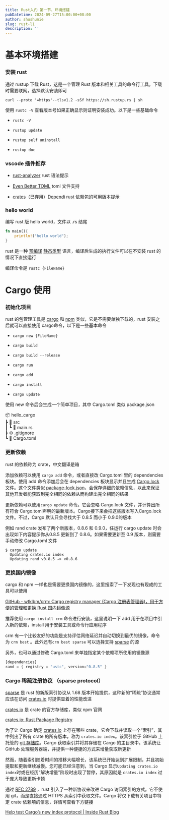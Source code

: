```yaml
---
title: Rust入门 第一节、环境搭建
pubDatetime: 2024-09-27T15:00:00+08:00
author: shushunie
slug: rust-l1
description: ''
---
```


# 基本环境搭建

### 安装 rust

通过 rustup 下载 Rust，这是一个管理 Rust 版本和相关工具的命令行工具。下载时需要联网，选择默认安装即可

`curl --proto '=https'--tlsv1.2 -sSf https://sh.rustup.rs | sh`

使用 `rustc -V` 查看版本号如果正确显示则证明安装成功。以下是一些基础命令

- `rustc -V`

- `rustup update`

- `rustup self uninstall`

- `rustup doc`

### vscode 插件推荐

- [rust-analyzer](https://app.capacities.io/fcb41f3d-eb26-439e-860c-4d11e4be6bfb/00905c9e-d077-4602-9aa0-7496502d74f8) rust 语法提示

- [Even Better TOML](https://app.capacities.io/fcb41f3d-eb26-439e-860c-4d11e4be6bfb/41a191df-3fe1-44cc-a87e-31741cd16574) toml 文件支持

- [crates](https://app.capacities.io/fcb41f3d-eb26-439e-860c-4d11e4be6bfb/7a2793dc-7605-4178-8a36-dc063252bb29)（已弃用）[Dependi](https://app.capacities.io/fcb41f3d-eb26-439e-860c-4d11e4be6bfb/d365b6e2-38dc-4bdf-9358-1d44a3dca509) rust 依赖包的可用版本提示

### hello world

编写 rust 版 hello world，文件以 .rs 结尾

```rust
fn main(){
    println!("hello world");
}
```

rust 是一种 [预编译](https://app.capacities.io/fcb41f3d-eb26-439e-860c-4d11e4be6bfb/ee90c001-7e6e-4480-89d0-6c34920c1679) [静态类型](https://app.capacities.io/fcb41f3d-eb26-439e-860c-4d11e4be6bfb/4c140d07-ec14-4fe0-bf53-752916e07901) 语言，编译后生成的执行文件可以在不安装 rust 的情况下直接运行

编译命令是 `rustc {FileName}`

# Cargo 使用

### 初始化项目

rust 的包管理工具是 [cargo](https://app.capacities.io/fcb41f3d-eb26-439e-860c-4d11e4be6bfb/af94b5a0-1783-4c27-b630-b1247555c0ee) 和 [npm](https://app.capacities.io/fcb41f3d-eb26-439e-860c-4d11e4be6bfb/16e11abe-c09e-4428-bda8-d51c9f260762) 类似，它是不需要单独下载的，rust 安装之后就可以直接使用 cargo命令，以下是一些基本命令

- `cargo new {FileName}`

- `cargo build`

- `cargo build --release`

- `cargo run`

- `cargo add`

- `cargo install`

- `cargo update`

使用 new 命令后会生成一个简单项目，其中 Cargo.toml 类似 package.json


📦 hello_cargo  
┣ 📂 src  
┃ ┗ 🦀 main.rs  
┣ ⚙️ .gitignore  
┗ 📜 Cargo.toml  

### 更新依赖

rust 的依赖称为 crate，中文翻译是箱

添加依赖可以使用 `cargo add` 命令，或者直接改 Cargo.toml 里的 dependencies 板块。使用 add 命令添加后会在 dependencies 板块显示并且生成 [Cargo.lock](https://app.capacities.io/fcb41f3d-eb26-439e-860c-4d11e4be6bfb/d6a88e45-79f9-4cee-970a-1bc1198e2683) 文件。这个文件类似 [package-lock.json](https://app.capacities.io/fcb41f3d-eb26-439e-860c-4d11e4be6bfb/15d9b347-9931-4d48-b0ee-45f68f8930c5)，会保存详细的依赖信息，以此来保证其他开发者能获取到完全相同的依赖从而构建出完全相同的结果

更新依赖可以使用`cargo update` 命令。它会忽略 Cargo.lock 文件，并计算出所有符合 Cargo.toml声明的最新版本。Cargo接下来会把这些版本写入Cargo.lock 文件。不过，Cargo 默认只会寻找大于 0.8.5 而小于 0.9.0的版本

例如 rand crate 发布了两个新版本，0.8.6 和 0.9.0，任运行 cargo update 时会出现如下内容提示你从0.8.5 更新到了 0.8.6。如果需要更新至 0.9 版本，则需要手动修改 Cargo.toml 文件

```shell
$ cargo update
  Updating crates.io index
  Updating rand v0.8.5 →> v0.8.6
```

### 更换国内镜像

cargo 和 npm 一样也是需要更换国内镜像的，这里搜索了一下发现也有现成的工具可以使用

[GitHub - wtklbm/crm: Cargo registry manager (Cargo 注册表管理器)，用于方便的管理和更换 Rust 国内镜像源](https://github.com/wtklbm/crm)

推荐使用 `cargo install crm` 命令进行安装，这里说明一下 add 用于在项目中引入新的依赖，install 用于安装工具或命令行应用程序

crm 有一个比较友好的功能是支持评估网络延迟并自动切换到最优的镜像，命令为 `crm best` 。此外还有`crm best sparse` 可以选择支持 [sparse](https://app.capacities.io/fcb41f3d-eb26-439e-860c-4d11e4be6bfb/6b6a25e6-3f3c-420a-8048-fd5b9c09dd37) 的源

另外，也可以通过修改 Cargo.toml 来单独指定某个依赖项所使用的镜像源

```rust
[dependencies]
rand = { registry = "ustc", version="0.8.5" }
```

### Cargo 稀疏注册协议 （sparse protocol）

[sparse](https://app.capacities.io/fcb41f3d-eb26-439e-860c-4d11e4be6bfb/6b6a25e6-3f3c-420a-8048-fd5b9c09dd37) 是 rust 的新版索引协议从 1.68 版本开始提供，这种新的“稀疏”协议通常应该在访问 [crates.io](https://app.capacities.io/fcb41f3d-eb26-439e-860c-4d11e4be6bfb/f80b03f6-a285-4b32-bfbc-166846ee7be2) 时提供显着的性能改进

[crates.io](https://app.capacities.io/fcb41f3d-eb26-439e-860c-4d11e4be6bfb/f80b03f6-a285-4b32-bfbc-166846ee7be2) 是 crate 的官方存储库，类似 npm 官网

[crates.io: Rust Package Registry](https://crates.io/)

为了让 Cargo 确定 [crates.io](https://app.capacities.io/fcb41f3d-eb26-439e-860c-4d11e4be6bfb/f80b03f6-a285-4b32-bfbc-166846ee7be2) 上存在哪些 crate，它会下载并读取一个“索引”，其中列出了所有 crate 的所有版本，称为 `crates.io index`。该索引位于 GitHub 上托管的 [git 存储库](https://github.com/rust-lang/crates.io-index/)。Cargo 获取索引并将其存储在 Cargo 的主目录中。该系统让 GitHub 处理服务器端，并提供一种便捷的方式来增量获取新更新

然而，随着索引随着时间的推移大幅增长，该系统已开始达到扩展限制，并且初始提取和更新继续减慢。您可能已经注意到，当 Cargo 显示`Updating crates.io index`时或在经历“解决增量”阶段时出现了暂停，其原因就是 `crates.io index` 过于庞大导致更新卡顿

通过 [RFC 2789](https://rust-lang.github.io/rfcs/2789-sparse-index.html) ，rust 引入了一种新协议来改进 Cargo 访问索引的方式。它不使用 git，而是直接通过 HTTPS 从索引中获取文件。Cargo 将仅下载有关项目中特定 crate 依赖项的信息，详情可查看下方链接

[Help test Cargo’s new index protocol | Inside Rust Blog](https://blog.rust-lang.org/inside-rust/2023/01/30/cargo-sparse-protocol.html)
